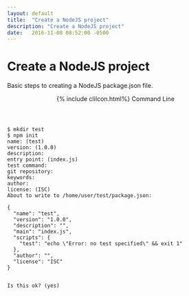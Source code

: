 ```yaml
---
layout: default
title:  "Create a NodeJS project"
description: "Create a NodeJS project"
date:   2016-11-08 08:52:00 -0500
---
```

# Create a NodeJS project

Basic steps to creating a NodeJS package.json file.  


<header class="cm1 w3-grey">
  {% include cliIcon.html%}
  Command Line
</header>


```
$ mkdir test
$ npm init
name: (test)
version: (1.0.0)
description:
entry point: (index.js)
test command:
git repository:
keywords:
author:
license: (ISC)
About to write to /home/user/test/package.json:

{
  "name": "test",
  "version": "1.0.0",
  "description": "",
  "main": "index.js",
  "scripts": {
    "test": "echo \"Error: no test specified\" && exit 1"
  },
  "author": "",
  "license": "ISC"
}


Is this ok? (yes)
```


